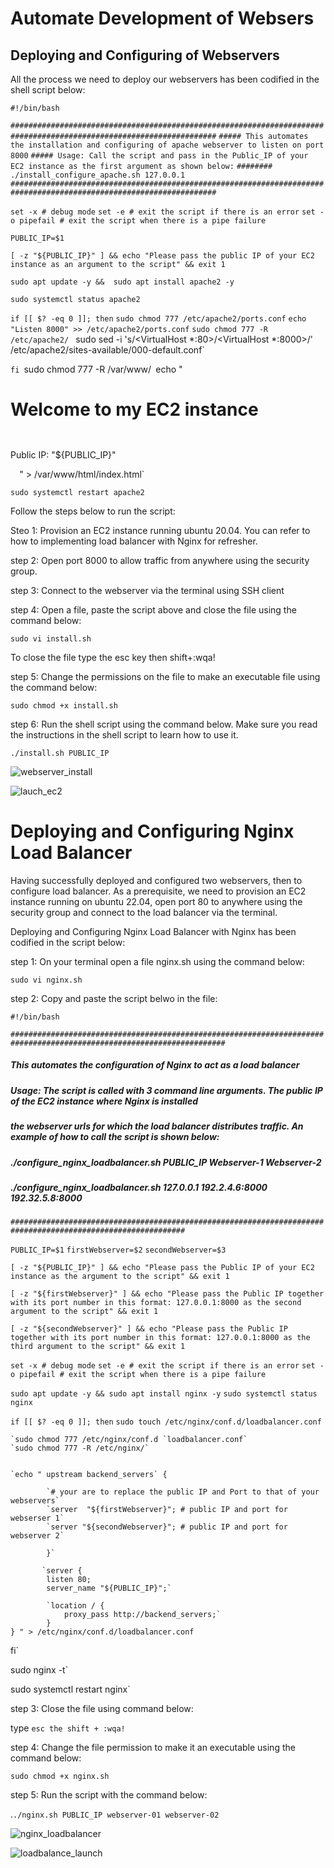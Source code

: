 
# Automate Development of Websers

## Deploying and Configuring of Webservers

All the process we need to deploy our webservers has been codified in the shell script below: 

`#!/bin/bash`

`####################################################################################################################`
`##### This automates the installation and configuring of apache webserver to listen on port 8000`
`##### Usage: Call the script and pass in the Public_IP of your EC2 instance as the first argument as shown below:`
`######## ./install_configure_apache.sh 127.0.0.1`
`####################################################################################################################`

`set -x # debug mode`
`set -e # exit the script if there is an error`
`set -o pipefail # exit the script when there is a pipe failure`

`PUBLIC_IP=$1`

`[ -z "${PUBLIC_IP}" ] && echo "Please pass the public IP of your EC2 instance as an argument to the script" && exit 1`

`sudo apt update -y &&  sudo apt install apache2 -y`

`sudo systemctl status apache2`

`if [[ $? -eq 0 ]]; then`
    `sudo chmod 777 /etc/apache2/ports.conf`
    `echo "Listen 8000" >> /etc/apache2/ports.conf`
    `sudo chmod 777 -R /etc/apache2/`
`
    `sudo sed -i 's/<VirtualHost \*:80>/<VirtualHost *:8000>/' /etc/apache2/sites-available/000-default.conf`

`fi
`sudo chmod 777 -R /var/www/`
`echo "<!DOCTYPE html>`
        `<html>`
        `<head>`
            `<title>My EC2 Instance</title>`
        `</head>`
        `<body>`
            `<h1>Welcome to my EC2 instance</h1>`
            `<p>Public IP: "${PUBLIC_IP}"</p>`
        `</body>`
        `</html>" > /var/www/html/index.html`

`sudo systemctl restart apache2`

Follow the steps below to run the script:

Steo 1: Provision an EC2 instance running ubuntu 20.04. You can refer to how to implementing load balancer with Nginx for refresher.

step 2: Open port 8000 to allow traffic from anywhere using the security group. 

step 3: Connect to the webserver via the terminal using SSH client

step 4: Open a file, paste the script above and close the file using the command below: 

`sudo vi install.sh`

To close the file type the esc key then shift+:wqa!

step 5: Change the permissions on the file to make an executable file using the command below:

`sudo chmod +x install.sh`

step 6: Run the shell script using the command below. Make sure you read the instructions in the shell script to learn how to use it.

`./install.sh PUBLIC_IP`

![webserver_install](./images/webserser01_install.PNG)

![lauch_ec2](./images/lauch_ec2.PNG)


# Deploying and Configuring Nginx Load Balancer

Having successfully deployed and configured two webservers, then to configure load balancer. As a prerequisite, we need to provision an EC2 instance running on ubuntu 22.04, open port 80 to anywhere using the security group and connect to the load balancer via the terminal.

Deploying and Configuring Nginx Load Balancer with Nginx has been codified in the script below:

step 1: On your terminal open a file nginx.sh using the command below:

`sudo vi nginx.sh`

step 2: Copy and paste the script belwo in the file:

`#!/bin/bash`

`######################################################################################################################`
##### This automates the configuration of Nginx to act as a load balancer
##### Usage: The script is called with 3 command line arguments. The public IP of the EC2 instance where Nginx is installed
##### the webserver urls for which the load balancer distributes traffic. An example of how to call the script is shown below:
##### ./configure_nginx_loadbalancer.sh PUBLIC_IP Webserver-1 Webserver-2
#####  ./configure_nginx_loadbalancer.sh 127.0.0.1 192.2.4.6:8000  192.32.5.8:8000
`#############################################################################################################` 

`PUBLIC_IP=$1`
`firstWebserver=$2`
`secondWebserver=$3`

`[ -z "${PUBLIC_IP}" ] && echo "Please pass the Public IP of your EC2 instance as the argument to the script" && exit 1`

`[ -z "${firstWebserver}" ] && echo "Please pass the Public IP together with its port number in this format: 127.0.0.1:8000 as the second argument to the script" && exit 1`

`[ -z "${secondWebserver}" ] && echo "Please pass the Public IP together with its port number in this format: 127.0.0.1:8000 as the third argument to the script" && exit 1`

`set -x # debug mode`
`set -e # exit the script if there is an error`
`set -o pipefail # exit the script when there is a pipe failure`


`sudo apt update -y && sudo apt install nginx -y`
`sudo systemctl status nginx`

`if [[ $? -eq 0 ]]; then`
    `sudo touch /etc/nginx/conf.d/loadbalancer.conf`

    `sudo chmod 777 /etc/nginx/conf.d `loadbalancer.conf`
    `sudo chmod 777 -R /etc/nginx/`

    
    `echo " upstream backend_servers` {

            `# your are to replace the public IP and Port to that of your webservers`
            `server  "${firstWebserver}"; # public IP and port for webserser 1`
            `server "${secondWebserver}"; # public IP and port for webserver 2`

            }`

           `server {
            listen 80;
            server_name "${PUBLIC_IP}";`

            `location / {
                proxy_pass http://backend_servers;`   
            }
    } " > /etc/nginx/conf.d/loadbalancer.conf
fi`

sudo nginx -t`

sudo systemctl restart nginx`

step 3: Close the file using command below:

type `esc the shift + :wqa!`

step 4: Change the file permission to make it an executable using the command below:

`sudo chmod +x nginx.sh`

step 5: Run the script with the command below:

.`./nginx.sh PUBLIC_IP webserver-01 webserver-02`

![nginx_loadbalancer](./images/nginx_loadbalancer.PNG)


![loadbalance_launch](./images/loadbalancer_nginx.PNG)



